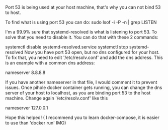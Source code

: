Port 53 is being used at your host machine, that's why you can not bind 53 to host.

To find what is using port 53 you can do: sudo lsof -i -P -n | grep LISTEN

I'm a 99.9% sure that systemd-resolved is what is listening to port 53. To solve that you need to disable it. You can do that with these 2 commands:

systemctl disable systemd-resolved.service
systemctl stop systemd-resolved
Now you have port 53 open, but no dns configured for your host. To fix that, you need to edit '/etc/resolv.conf' and add the dns address. 
This is an example with a common dns address:

nameserver 8.8.8.8

If you have another nameserver in that file, I would comment it to prevent issues.
Once pihole docker container gets running, you can change the dns server of your host to localhost, as you are binding port 53 to the host machine. 
Change again '/etc/resolv.conf' like this

nameserver 127.0.0.1

Hope this helped! ( I recommend you to learn docker-compose, it is easier to use than 'docker run' IMO)
